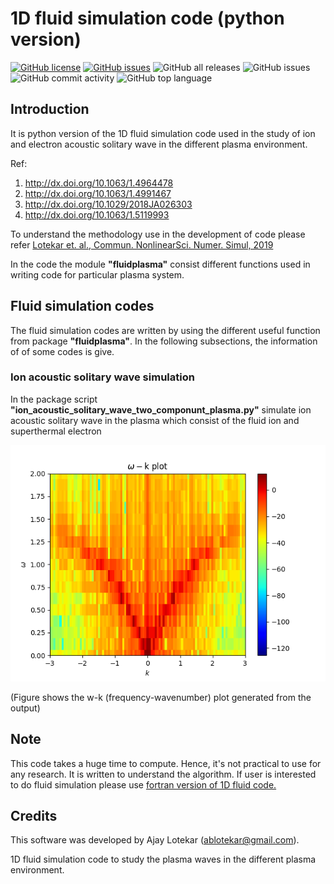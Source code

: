 # 1D fluid simulation code (python version)
[![GitHub license](https://img.shields.io/github/license/ablotekar/OneD-Fluid-Simulation-Python)](https://github.com/ablotekar/OneD-Fluid-Simulation-Python/blob/master/LICENSE.txt) [![GitHub issues](https://img.shields.io/github/issues/ablotekar/OneD-Fluid-Simulation-Python)](https://github.com/ablotekar/OneD-Fluid-Simulation-Python/issues) ![GitHub all releases](https://img.shields.io/github/downloads/ablotekar/OneD-Fluid-Simulation-Python/total) ![GitHub issues](https://img.shields.io/github/issues/ablotekar/OneD-Fluid-Simulation-Python) ![GitHub commit activity](https://img.shields.io/github/commit-activity/w/ablotekar/OneD-Fluid-Simulation-Python) ![GitHub top language](https://img.shields.io/github/languages/top/ablotekar/OneD-Fluid-Simulation-Python)

## Introduction 
It is python version of the 1D fluid simulation code used in the study of 
ion and electron acoustic solitary wave in the different plasma environment. 

Ref:
1. http://dx.doi.org/10.1063/1.4964478
2. http://dx.doi.org/10.1063/1.4991467
3. http://dx.doi.org/10.1029/2018JA026303
4. http://dx.doi.org/10.1063/1.5119993

To understand the methodology use in the development of code please 
refer [Lotekar et. al., Commun. NonlinearSci. Numer. Simul, 2019](http://dx.doi.org/10.1016/j.cnsns.2018.07.041)

In the code the module **"fluidplasma"** consist different functions used in
writing code for particular plasma system. 

## Fluid simulation codes 

The fluid simulation codes are written by using the different useful function from
package **"fluidplasma"**. In the following subsections, the information of
of some codes is give. 

### Ion acoustic solitary wave simulation 
In the package script **"ion_acoustic_solitary_wave_two_componunt_plasma.py"** simulate
ion acoustic solitary wave in the plasma which consist of the fluid ion and 
superthermal electron 

![wkplot](./figures/wkplot.png)

(Figure shows the w-k (frequency-wavenumber) plot generated from the output)


## Note
This code takes a huge time to compute. Hence, it's not practical to use for any research. It is written to understand the algorithm. If user is interested to do fluid simulation please use [fortran version of 1D fluid code.](https://github.com/ablotekar/oneD-fluid-simulation-code-fortran.git)


## Credits
      
This software was developed by Ajay Lotekar ([ablotekar@gmail.com](ablotekar@gmail.com)).

1D fluid simulation code to study the plasma waves in the different plasma environment. 
